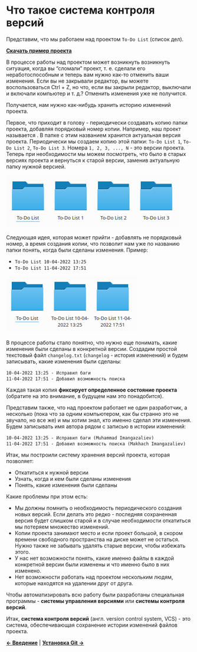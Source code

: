# Что такое система контроля версий

Представим, что мы работаем над проектом `To-Do List` (список дел).

[**Скачать пример проекта**](https://github.com/Imangazaliev/todo-list-example/archive/refs/tags/1.0.zip)

В процессе работы над проектом может возникнуть возникнуть ситуация, когда вы “сломали” проект, т. е. сделали его неработоспособным и теперь вам нужно как-то отменить ваши изменения. Если вы не закрывали редактор, вы можете воспользоваться Ctrl + Z, но что, если вы закрыли редактор, выключали и включали компьютер и т. д.? Отменить изменения уже не получится.

Получается, нам нужно как-нибудь хранить историю изменений проекта.

Первое, что приходит в голову - периодически создавать копию папки проекта, добавляя порядковый номер копии. Например, наш проект называется . В папке с этим названием хранится актуальная версия проекта. Периодически мы создаем копию этой папки: `To-Do List 1`, `To-Do List 2`, `To-Do List 3`. Номера `1, 2, 3, ..., N` - это версии проекта. Теперь при необходимости мы можем посмотреть, что было в старых версиях проекта и вернуться к старой версии, заменив актуальную папку нужной версией. 

![](images/versioning-by-number.png)

Следующая идея, которая может прийти - добавлять не порядковый номер, а время создания копии, что позволит нам уже по названию папки понять, когда были сделаны изменения. Пример: 

- `To-Do List 10-04-2022 13:25`
- `To-Do List 11-04-2022 17:51`

![](images/versioning-by-time.png)

В процессе работы стало понятно, что нужно еще понимать, какие изменения были сделаны в конкретной версии. Создадим простой текстовый файл `changelog.txt` (`changelog` - история изменений) и будем записывать, какие изменения были сделаны:

```
10-04-2022 13:25 - Исправил баги
11-04-2022 17:51 - Добавил возможность поиска
```

Каждая такая копия **фиксирует определенное состояние проекта** (обратите на это внимание, в будущем нам это понадобится).

Представим также, что над проектом работает не один разработчик, а несколько (пока что за одним компьютером, как бы странно это не звучало, но все же) и мы хотим знал, кто именно сделал эти изменения. Будем записывать имя автора рядом с записью в истории изменений:

```
10-04-2022 13:25 - Исправил баги (Muhammad Imangazaliev)
11-04-2022 17:51 - Добавил возможность поиска (Makhach Imangazaliev)
```

Итак, мы построили систему хранения версий проекта, которая позволяет:

- Откатиться к нужной версии
- Узнать, когда и кем были сделаны изменения
- Понять, какие изменения были сделаны

Какие проблемы при этом есть:

- Мы должны помнить о необходимость периодического создания новых версий. Если делать это редко - последняя сохраненная версия будет слишком старой и в случае необходимости откатиться мы потеряем множество изменений.
- Копии проекта занимают место и если проект большой, в скором времени свободного пространства на диске может не остаться. Нужно также не забывать удалять старые версии, чтобы избежать этого.
- У нас нет возможности понять, какие именно файлы в каждой конкретной версии были изменены и что именно было в них изменено.
- Нет возможности работать над проектом нескольким людям, которые находятся на удалении друг от друга.

Чтобы автоматизировать всю работу были разработаны специальная программы - **системы управления версиями** или **системы контроля версий**.

Итак, **система контроля версий** (англ. version control system, VCS) - это система, обеспечивающая сохранение истории изменений файлов проекта.



**[← Введение](intro.md)** | **[Установка Git →](install-git.md)**
